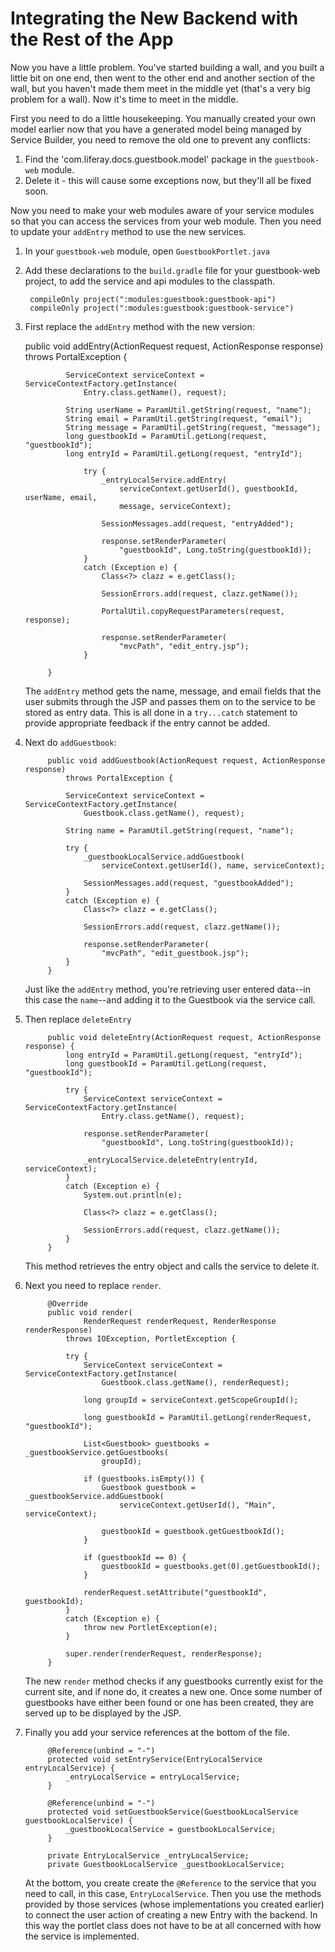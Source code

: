 # Integrating the New Backend with the Rest of the App

Now you have a little problem. You've started building a wall, and you built a 
little bit on one end, then went to the other end and another section of the 
wall, but you haven't made them meet in the middle yet (that's a very big 
problem for a wall). Now it's time to meet in the middle.

First you need to do a little housekeeping. You manually created your own model 
earlier now that you have a generated model being managed by Service Builder, 
you need to remove the old one to prevent any conflicts:

1. Find the 'com.liferay.docs.guestbook.model' package in the `guestbook-web` 
    module.
2. Delete it - this will cause some exceptions now, but they'll all be fixed 
    soon.

Now you need to make your web modules aware of your service modules so that 
you can access the services from your web module. Then you need to update your `addEntry` method to use the new services.

1. In your `guestbook-web` module, open `GuestbookPortlet.java`

2. Add these declarations to the `build.gradle` file for your guestbook-web 
    project, to add the service and api modules to the classpath.

        compileOnly project(":modules:guestbook:guestbook-api")
	    compileOnly project(":modules:guestbook:guestbook-service")


3. First replace the `addEntry` method with the new version:

	public void addEntry(ActionRequest request, ActionResponse response)
				throws PortalException {

				ServiceContext serviceContext = ServiceContextFactory.getInstance(
					Entry.class.getName(), request);

				String userName = ParamUtil.getString(request, "name");
				String email = ParamUtil.getString(request, "email");
				String message = ParamUtil.getString(request, "message");
				long guestbookId = ParamUtil.getLong(request, "guestbookId");
				long entryId = ParamUtil.getLong(request, "entryId");

					try {
						_entryLocalService.addEntry(
							serviceContext.getUserId(), guestbookId, userName, email,
							message, serviceContext);

						SessionMessages.add(request, "entryAdded");

						response.setRenderParameter(
							"guestbookId", Long.toString(guestbookId));
					}
					catch (Exception e) {
						Class<?> clazz = e.getClass();

						SessionErrors.add(request, clazz.getName());

						PortalUtil.copyRequestParameters(request, response);

						response.setRenderParameter(
							"mvcPath", "edit_entry.jsp");
					}
			
			}

    The `addEntry` method gets the name, message, and email fields that the 
	user submits through the JSP and passes them on to the service to be stored 
	as entry data. This is all done in a `try...catch` statement to provide
	appropriate feedback if the entry cannot be added.
	
4. Next do `addGuestbook`:

			public void addGuestbook(ActionRequest request, ActionResponse response)
				throws PortalException {

				ServiceContext serviceContext = ServiceContextFactory.getInstance(
					Guestbook.class.getName(), request);

				String name = ParamUtil.getString(request, "name");

				try {
					_guestbookLocalService.addGuestbook(
						serviceContext.getUserId(), name, serviceContext);

					SessionMessages.add(request, "guestbookAdded");
				}
				catch (Exception e) {
					Class<?> clazz = e.getClass();

					SessionErrors.add(request, clazz.getName());

					response.setRenderParameter(
						"mvcPath", "edit_guestbook.jsp");
				}
			}

    Just like the `addEntry` method, you're retrieving user entered data--in this case the `name`--and adding it to the Guestbook via the service call.
		
5. Then replace `deleteEntry`

			public void deleteEntry(ActionRequest request, ActionResponse response) {
				long entryId = ParamUtil.getLong(request, "entryId");
				long guestbookId = ParamUtil.getLong(request, "guestbookId");

				try {
					ServiceContext serviceContext = ServiceContextFactory.getInstance(
						Entry.class.getName(), request);

					response.setRenderParameter(
						"guestbookId", Long.toString(guestbookId));

					_entryLocalService.deleteEntry(entryId, serviceContext);
				}
				catch (Exception e) {
					System.out.println(e);

					Class<?> clazz = e.getClass();

					SessionErrors.add(request, clazz.getName());
				}
			}

    This method retrieves the entry object and calls the service to delete it.

6. Next you need to replace `render`.

			@Override
			public void render(
					RenderRequest renderRequest, RenderResponse renderResponse)
				throws IOException, PortletException {

				try {
					ServiceContext serviceContext = ServiceContextFactory.getInstance(
						Guestbook.class.getName(), renderRequest);

					long groupId = serviceContext.getScopeGroupId();

					long guestbookId = ParamUtil.getLong(renderRequest, "guestbookId");

					List<Guestbook> guestbooks = _guestbookService.getGuestbooks(
						groupId);

					if (guestbooks.isEmpty()) {
						Guestbook guestbook = _guestbookService.addGuestbook(
							serviceContext.getUserId(), "Main", serviceContext);

						guestbookId = guestbook.getGuestbookId();
					}

					if (guestbookId == 0) {
						guestbookId = guestbooks.get(0).getGuestbookId();
					}

					renderRequest.setAttribute("guestbookId", guestbookId);
				}
				catch (Exception e) {
					throw new PortletException(e);
				}

				super.render(renderRequest, renderResponse);
			}

	The new `render` method checks if any guestbooks currently exist for the 
	current site, and if none do, it creates a new one. Once some number of
	guestbooks have either been found or one has been created, they are served 
	up to be displayed by the JSP.

7. Finally you add your service references at the bottom of the file.

			@Reference(unbind = "-")
			protected void setEntryService(EntryLocalService entryLocalService) {
				_entryLocalService = entryLocalService;
			}

			@Reference(unbind = "-")
			protected void setGuestbookService(GuestbookLocalService guestbookLocalService) {
				_guestbookLocalService = guestbookLocalService;
			}

			private EntryLocalService _entryLocalService;
			private GuestbookLocalService _guestbookLocalService;
	
		

    At the bottom, you create create the `@Reference` to the service that you 
	need to call, in this case, `EntryLocalService`. Then you use the methods 
	provided by those services (whose implementations you created earlier) to 
	connect the user action of creating a new Entry with the backend. In this 
	way the portlet class does not have to be at all concerned with how the 
	service is implemented.
	
